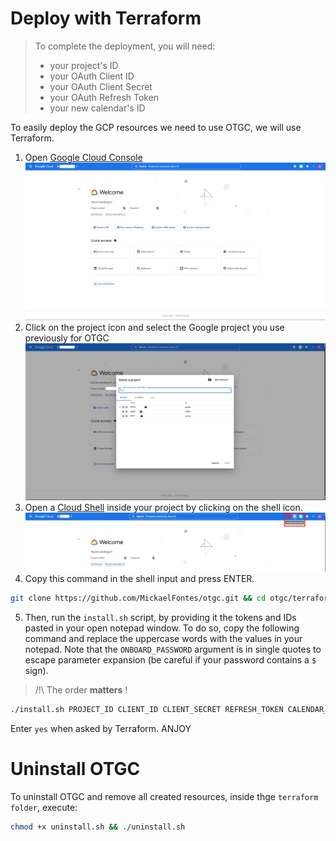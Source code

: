 # Deploy with Terraform

> To complete the deployment, you will need:
>
> * your project's ID
> * your OAuth Client ID
> * your OAuth Client Secret
> * your OAuth Refresh Token
> * your new calendar's ID

To easily deploy the GCP resources we need to use OTGC, we will use Terraform.

1. Open [Google Cloud Console](https://console.cloud.google.com/)
![Cloud Console](2022-09-11-14-51-52.png)
2. Click on the project icon and select the Google project you use previously for OTGC
![Select project](2022-09-11-14-52-30.png)
3. Open a [Cloud Shell](https://console.cloud.google.com/home/dashboard?cloudshell=true) inside your project by clicking on the shell icon.
![Shell icon](2022-09-11-14-53-32.png)
4. Copy this command in the shell input and press ENTER.

```bash
git clone https://github.com/MickaelFontes/otgc.git && cd otgc/terraform && chmod +x install.sh
```

5. Then, run the `install.sh` script, by providing it the tokens and IDs pasted in your open notepad window.
To do so, copy the following command and replace the uppercase words with the values in your notepad.
Note that the `ONBOARD_PASSWORD` argument is in single quotes to escape parameter expansion (be careful if your password contains a `$` sign).

> /!\ The order **matters** !

```bash
./install.sh PROJECT_ID CLIENT_ID CLIENT_SECRET REFRESH_TOKEN CALENDAR_ID ONBOARD_USERNAME 'ONBOARD_PASSWORD'
```

Enter `yes` when asked by Terraform.
ANJOY

# Uninstall OTGC

To uninstall OTGC and remove all created resources, inside thge `terraform folder`, execute:

```bash
chmod +x uninstall.sh && ./uninstall.sh
```

